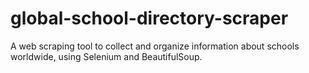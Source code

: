 # global-school-directory-scraper
A web scraping tool to collect and organize information about schools worldwide, using Selenium and BeautifulSoup.
